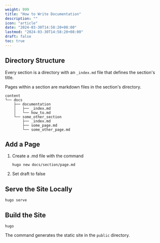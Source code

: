 ```yaml
---
weight: 999
title: "How to Write Documentation"
description: ""
icon: "article"
date: "2024-03-30T14:58:20+08:00"
lastmod: "2024-03-30T14:58:20+08:00"
draft: false
toc: true
---
```


## Directory Structure
Every section is a directory with an `_index.md` file that defines the section's title.

Pages within a section are markdown files in the section's directory.

```
content
└── docs
    ├── documentation
    │   ├── _index.md
    │   └── how_to.md
    └── some_other_section
        ├── _index.md
        ├── some_page.md
        └── some_other_page.md
```
    
## Add a Page

1. Create a .md file with the command
    ```
    hugo new docs/section/page.md
    ```

2. Set draft to false

## Serve the Site Locally
    hugo serve

## Build the Site
    hugo

The command generates the static site in the `public` directory.